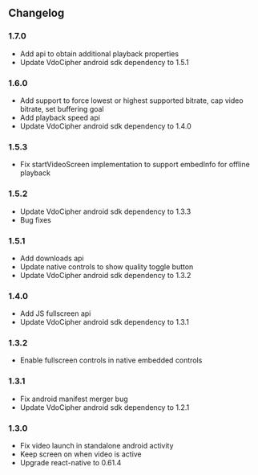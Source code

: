 ## Changelog
### 1.7.0
* Add api to obtain additional playback properties
* Update VdoCipher android sdk dependency to 1.5.1

### 1.6.0
* Add support to force lowest or highest supported bitrate, cap video bitrate, set buffering goal
* Add playback speed api
* Update VdoCipher android sdk dependency to 1.4.0

### 1.5.3
* Fix startVideoScreen implementation to support embedInfo for offline playback

### 1.5.2
* Update VdoCipher android sdk dependency to 1.3.3
* Bug fixes

### 1.5.1
* Add downloads api
* Update native controls to show quality toggle button
* Update VdoCipher android sdk dependency to 1.3.2

### 1.4.0
* Add JS fullscreen api
* Update VdoCipher android sdk dependency to 1.3.1

### 1.3.2
* Enable fullscreen controls in native embedded controls

### 1.3.1
* Fix android manifest merger bug
* Update VdoCipher android sdk dependency to 1.2.1

### 1.3.0
* Fix video launch in standalone android activity
* Keep screen on when video is active
* Upgrade react-native to 0.61.4
